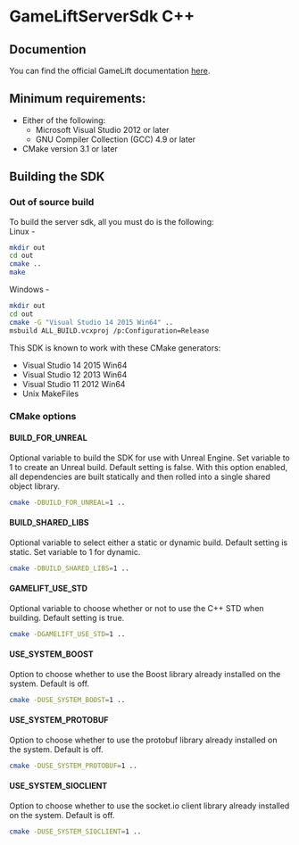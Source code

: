 # GameLiftServerSdk C++
## Documention
You can find the official GameLift documentation [here](https://aws.amazon.com/documentation/gamelift/).
## Minimum requirements:
* Either of the following:  
  * Microsoft Visual Studio 2012 or later  
  * GNU Compiler Collection (GCC) 4.9 or later
* CMake version 3.1 or later
## Building the SDK
### Out of source build
To build the server sdk, all you must do is the following:  
Linux -
```sh
mkdir out
cd out
cmake ..
make
```

Windows -
```sh
mkdir out
cd out
cmake -G "Visual Studio 14 2015 Win64" ..
msbuild ALL_BUILD.vcxproj /p:Configuration=Release
```

This SDK is known to work with these CMake generators:
* Visual Studio 14 2015 Win64
* Visual Studio 12 2013 Win64
* Visual Studio 11 2012 Win64
* Unix MakeFiles

### CMake options
#### BUILD_FOR_UNREAL

Optional variable to build the SDK for use with Unreal Engine. Set variable to 1 to create an Unreal build. Default setting is false.
With this option enabled, all dependencies are built statically and then rolled into a single shared object library.
```sh
cmake -DBUILD_FOR_UNREAL=1 ..
```

#### BUILD_SHARED_LIBS

Optional variable to select either a static or dynamic build. Default setting is static. Set variable to 1 for dynamic.

```sh
cmake -DBUILD_SHARED_LIBS=1 ..
```

#### GAMELIFT_USE_STD

Optional variable to choose whether or not to use the C++ STD when building. Default setting is true. 

```sh
cmake -DGAMELIFT_USE_STD=1 ..
```

#### USE_SYSTEM_BOOST

Option to choose whether to use the Boost library already installed on the system. Default is off.
```sh
cmake -DUSE_SYSTEM_BOOST=1 ..
```

#### USE_SYSTEM_PROTOBUF

Option to choose whether to use the protobuf library already installed on the system. Default is off.
```sh
cmake -DUSE_SYSTEM_PROTOBUF=1 ..
```

#### USE_SYSTEM_SIOCLIENT

Option to choose whether to use the socket.io client library already installed on the system. Default is off.
```sh
cmake -DUSE_SYSTEM_SIOCLIENT=1 ..
```
